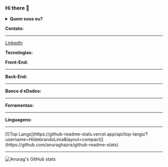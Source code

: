 ### Hi there 👋

<details>
  <summary><b>Quem sous eu?</b></summary>
  Olá, seja bem-vindo ao meu perfil.
  Sou um jovem amante da programação e desde de criança apaixonado por tecnologia.
  Meu início profissional, se deu como estagiário de suporte de TI em um restaurante, por meio da escola profissionalizante. Logo depois, atuei como testador de aplicações, onde trabalhei nesse ramo durante um ano. Além do conhecimento adquirido como tester. Atualmente, trabalho como estagiário em desenvolvimento web.
  Foco em aprendizado contínuo, cursos na área e conquistas de certificações.
  Possuo várias aplicações desenvolvidas por mim, desde freelas até projetos acadêmicos.
</details>

<b>Contato:</b>
<hr />

[LinkedIn](https://www.linkedin.com/in/hildebrando-lima-664bb1130)

<b>Tecnologias:</b>

<b>Front-End:</b>
<hr />


<b>Back-End:</b>
<hr />


<b>Banco d eDados:</b>
<hr />

<b>Ferramentas:</b>
<hr />

<b>Linguagens:</b>
<hr />
[![Top Langs](https://github-readme-stats.vercel.app/api/top-langs/?username=HildebrandoLima&layout=compact)](https://github.com/anuraghazra/github-readme-stats)

<b></b>
<hr />

![Anurag's GitHub stats](https://github-readme-stats.vercel.app/api?username=HildebrandoLima&show_icons=true&theme=radical)
